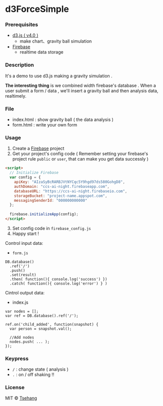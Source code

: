 # d3ForceSimple

### Prerequisites
- [d3.js ( v4.0 )](https://d3js.org)
	- make chart、gravity ball simulation
- [Firebase](https://firebase.google.com)
	- realtime data storage

### Description
It's a demo to use d3.js making a gravity simulation .

**The interesting thing** is we combined width firebase's database . When a user submit a form / data , we'll insert a gravity ball and then analysis data, realtimely.

### File
- index.html : show gravity ball ( the data analysis )
- form.html : write your own form 

### Usage
1. Create a [Firebase](https://firebase.google.com) project 
2. Get your project's config code ( Remember setting your firebase's project rule `public` or `user`, that can make you get data successly )
```html
<script>
  // Initialize Firebase
  var config = {
    apiKey: "AIzaSyBcRARBJVtNYCqc5Y9hgd97ds580GohgD8",
    authDomain: "ccs-ai-night.firebaseapp.com",
    databaseURL: "https://ccs-ai-night.firebaseio.com",
    storageBucket: "project-name.appspot.com",
    messagingSenderId: "000000000000"
  };
	
  firebase.initializeApp(config);
</script>
```

3. Set config code in `firebase_config.js` 
4. Happy start !


Control input data:
- `form.js`
```htmlmixed
DB.database()
  .ref('/')
  .push()
  .set(result)
  .then( function(){ console.log('success') })
  .catch( function(){ console.log('error') } )

```

Cintrol output data:
- index.js
```htmlmixed
var nodes = [];
var ref = DB.database().ref('/');

ref.on('child_added', function(snapshot) {
  var person = snapshot.val();
  
  //Add nodes
  nodes.push( ... );
});

```

### Keypress
- ` / ` : change state ( analysis ) 
- ` . ` : on / off shaking !!


### License
MIT © [Tsehang](https://github.com/TseHang)